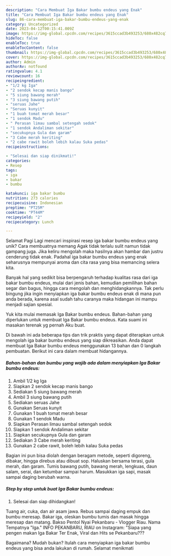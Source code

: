 ```yaml
---
description: "Cara Membuat Iga Bakar bumbu endeus yang Enak"
title: "Cara Membuat Iga Bakar bumbu endeus yang Enak"
slug: 86-cara-membuat-iga-bakar-bumbu-endeus-yang-enak
category: Uncategorized
date: 2023-04-12T00:15:41.009Z
image: https://img-global.cpcdn.com/recipes/3615ccad3b493253/680x482cq70/iga-bakar-bumbu-endeus-foto-resep-utama.jpg
hideToc: false
enableToc: true
enableTocContent: false
thumbnail: https://img-global.cpcdn.com/recipes/3615ccad3b493253/680x482cq70/iga-bakar-bumbu-endeus-foto-resep-utama.jpg
cover: https://img-global.cpcdn.com/recipes/3615ccad3b493253/680x482cq70/iga-bakar-bumbu-endeus-foto-resep-utama.jpg
author: Admin
authorAv: notfound
ratingvalue: 4.1
reviewcount: 16
recipeingredient:
- "1/2 kg Iga"
- "2 sendok kecap manis bango"
- "5 siung bawang merah"
- "3 siung bawang putih"
- "seruas Jahe"
- "Seruas kunyit"
- "1 buah tomat merah besar"
- "1 sendok Madu"
- " Perasan limau sambal setengah sedok"
- "1 sendok Andaliman sekitar"
- "secukupnya Gula dan garam"
- "3 Cabe merah keriting"
- "2 cabe rawit boleh lebih kalau Suka pedas"
recipeinstructions:

- "Selesai dan siap dinikmati!"
categories:
- Resep
tags:
- iga
- bakar
- bumbu

katakunci: iga bakar bumbu 
nutrition: 273 calories
recipecuisine: Indonesian
preptime: "PT25M"
cooktime: "PT44M"
recipeyield: "2"
recipecategory: Lunch

---
```



Selamat Pagi Lagi mencari inspirasi resep iga bakar bumbu endeus yang unik? Cara membuatnya memang Agak tidak terlalu sulit namun tidak gampang juga. Jika keliru mengolah maka hasilnya akan hambar dan justru cenderung tidak enak. Padahal iga bakar bumbu endeus yang enak seharusnya mempunyai aroma dan cita rasa yang bisa memancing selera kita.


Banyak hal yang sedikit bisa berpengaruh terhadap kualitas rasa dari iga bakar bumbu endeus, mulai dari jenis bahan, kemudian pemilihan bahan segar dan bagus, hingga cara mengolah dan menghidangkannya. Tak perlu bingung jika ingin menyiapkan iga bakar bumbu endeus enak di mana pun anda berada, karena asal sudah tahu caranya maka hidangan ini mampu menjadi sajian spesial.

Yuk kita mulai memasak Iga Bakar bumbu endeus. Bahan-bahan yang diperlukan untuk membuat Iga Bakar bumbu endeus. Kata suami ini masakan terenak yg pernah Aku buat.


Di bawah ini ada beberapa tips dan trik praktis yang dapat diterapkan untuk mengolah iga bakar bumbu endeus yang siap dikreasikan. Anda dapat membuat Iga Bakar bumbu endeus menggunakan 13 bahan dan 0 langkah pembuatan. Berikut ini cara dalam membuat hidangannya.

<!--inarticleads1-->

##### Bahan-bahan dan bumbu yang wajib ada dalam menyiapkan Iga Bakar bumbu endeus:

1. Ambil 1/2 kg Iga
1. Siapkan 2 sendok kecap manis bango
1. Sediakan 5 siung bawang merah
1. Ambil 3 siung bawang putih
1. Sediakan seruas Jahe
1. Gunakan Seruas kunyit
1. Gunakan 1 buah tomat merah besar
1. Gunakan 1 sendok Madu
1. Siapkan  Perasan limau sambal setengah sedok
1. Siapkan 1 sendok Andaliman sekitar
1. Siapkan secukupnya Gula dan garam
1. Sediakan 3 Cabe merah keriting
1. Gunakan 2 cabe rawit, boleh lebih kalau Suka pedas


Bagian ini pun bisa diolah dengan beragam metode, seperti digoreng, dibakar, hingga direbus atau dibuat sop. Haluskan bersama terasi, gula merah, dan garam. Tumis bawang putih, bawang merah, lengkuas, daun salam, serai, dan ketumbar sampai harum. Masukkan iga sapi, masak sampai daging berubah warna. 

<!--inarticleads2-->

##### Step by step untuk buat Iga Bakar bumbu endeus:


1. Selesai dan siap dihidangkan!

Tuang air, cuka, dan air asam jawa. Rebus sampai daging empuk dan bumbu meresap. Bakar iga, oleskan bumbu tumis dan masak hingga meresap dan matang. Bakso Pentol Nyai Pekanbaru - Vlogger Riau. Nama Tempatnya &#34;Iga.&#34; INFO PEKANBARU, RIAU on Instagram: &#34;Siapa yang pengen makan Iga Bakar Ter Enak, Viral dan Hits se Pekanbaru??? 

Bagaimana? Mudah bukan? Itulah cara menyiapkan iga bakar bumbu endeus yang bisa anda lakukan di rumah. Selamat menikmati
